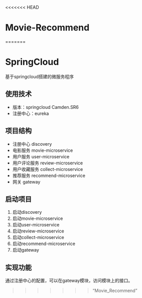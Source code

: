 <<<<<<< HEAD
# Movie-Recommend
=======
# SpringCloud
基于springcloud搭建的微服务程序

## 使用技术
- 版本：springcloud Camden.SR6
- 注册中心：eureka


## 项目结构
- 注册中心 discovery
- 电影服务 movie-microservice
- 用户服务 user-microservice
- 用户评论服务 review-microservice
- 用户收藏服务 collect-microservice
- 推荐服务 recommend-microservice
- 网关 gateway

## 启动项目

1. 启动discovery
2. 启动movie-microservice
3. 启动user-microservice
4. 启动review-microservice
5. 启动collect-microservice
6. 启动recommend-microservice
7. 启动gateway

## 实现功能
通过注册中心的配置，可以在gateway模块，访问模块上的接口。
>>>>>>> “Movie_Recommend”
